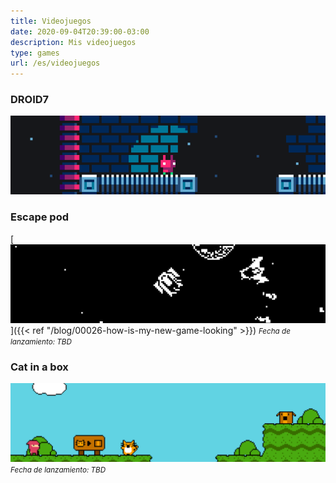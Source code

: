 ```yaml
---
title: Videojuegos
date: 2020-09-04T20:39:00-03:00
description: Mis videojuegos
type: games
url: /es/videojuegos
---
```


### DROID7

[![DROID7](droid7.gif)](droid7)

### Escape pod

[![Escape pod](escape_pod.png)]({{< ref "/blog/00026-how-is-my-new-game-looking" >}})
<small>_Fecha de lanzamiento: TBD_</small>

### Cat in a box

![Cat in a box](cat_in_a_box.png)
<small>_Fecha de lanzamiento: TBD_</small>
